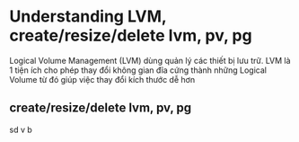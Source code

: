 # Understanding LVM, create/resize/delete lvm, pv, pg

Logical Volume Management (LVM) dùng quản lý các thiết bị lưu trữ.
LVM là 1 tiện ích cho phép thay đổi không gian đĩa cứng thành những Logical Volume từ đó giúp việc thay đổi kích thước dễ hơn

## create/resize/delete lvm, pv, pg

sd
v b
